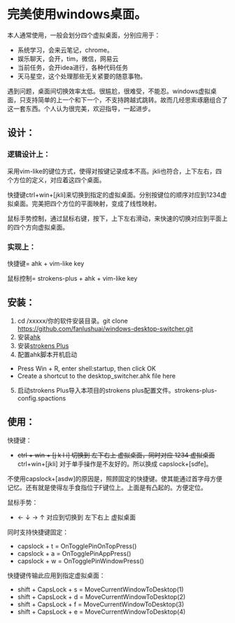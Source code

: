 # 完美使用windows桌面。
本人通常使用，一般会划分四个虚拟桌面，分别应用于：
- 系统学习，会来云笔记，chrome。
- 娱乐聊天，会开，tim，微信，网易云
- 当前任务，会开idea进行，各种代码任务
- 天马星空，这个处理那些无关紧要的随意事物。

遇到问题，桌面间切换效率太低。很尴尬，很难受，不能忍。windows虚拟桌面，只支持简单的上一个和下一个，不支持跨越式跳转。故而几经思索琢磨组合了这一套东西。个人认为很完美，欢迎指导，一起进步。

## 设计：
### 逻辑设计上：
采用vim-like的键位方式，使得对按键记录成本不高。jkli也符合，上下左右，四个方位的定义，对应着这四个桌面。

快捷键ctrl+win+[jkli]来切换到指定的虚拟桌面。分别按键位的顺序对应到1234虚拟桌面。完美把四个方位的平面映射，变成了线性映射。

鼠标手势控制，通过鼠标右键，按下，上下左右滑动，来快速的切换对应到平面上的四个方向虚拟桌面。

### 实现上：

快捷键= ahk + vim-like key

鼠标控制= strokens-plus + ahk + vim-like key

## 安装：
1. cd /xxxxx/你的软件安装目录。git clone https://github.com/fanlushuai/windows-desktop-switcher.git
2. 安装[ahk](https://www.autohotkey.com/)
3. 安装[strokens Plus](https://www.strokesplus.com/downloads/)
4. 配置ahk脚本开机启动
- Press Win + R, enter shell:startup, then click OK
- Create a shortcut to the desktop_switcher.ahk file here
5. 启动strokens Plus导入本项目的strokens plus配置文件。strokens-plus-config.spactions

## 使用：
快捷键：
- ~~ctrl + win + [j k l i] 切换到 左下右上 虚拟桌面，同时对应 1234 虚拟桌面~~
ctrl+win+[jkli] 对于单手操作是不友好的。所以换成 capslock+[sdfe]。

不使用capslock+[asdw]的原因是，照顾固定的快捷键。使其能通过首字母方便记忆。还有就是使得左手食指位于F键位上。上面是有凸起的。方便定位。

鼠标手势：
- ← ↓ → ↑ 对应到切换到  左下右上 虚拟桌面

同时支持快捷键固定：
- capslock + t = OnTogglePinOnTopPress()
- capslock + a = OnTogglePinAppPress()
- capslock + w = OnTogglePinWindowPress()

快捷键传输此应用到指定虚拟桌面：
- shift + CapsLock + s = MoveCurrentWindowToDesktop(1)
- shift + CapsLock + d = MoveCurrentWindowToDesktop(2)
- shift + CapsLock + f = MoveCurrentWindowToDesktop(3)
- shift + CapsLock + e = MoveCurrentWindowToDesktop(4)
